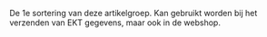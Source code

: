 De 1e sortering van deze artikelgroep. Kan gebruikt worden bij het verzenden van EKT gegevens, maar ook in de webshop.